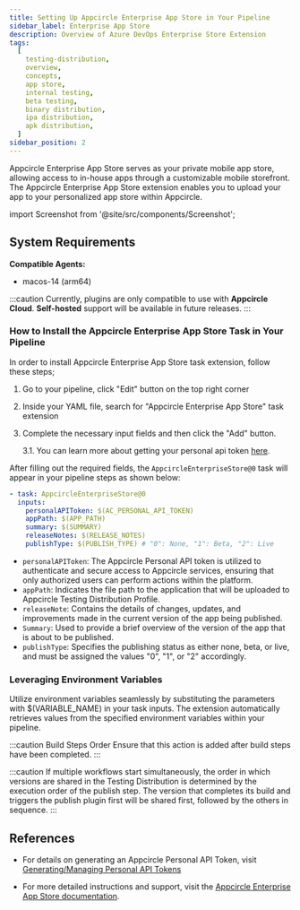```yaml
---
title: Setting Up Appcircle Enterprise App Store in Your Pipeline
sidebar_label: Enterprise App Store
description: Overview of Azure DevOps Enterprise Store Extension
tags:
  [
    testing-distribution,
    overview,
    concepts,
    app store,
    internal testing,
    beta testing,
    binary distribution,
    ipa distribution,
    apk distribution,
  ]
sidebar_position: 2
---
```


Appcircle Enterprise App Store serves as your private mobile app store, allowing access to in-house apps through a customizable mobile storefront. The Appcircle Enterprise App Store extension enables you to upload your app to your personalized app store within Appcircle.

import Screenshot from '@site/src/components/Screenshot';

## System Requirements

**Compatible Agents:**

- macos-14 (arm64)

:::caution
Currently, plugins are only compatible to use with **Appcircle Cloud**. **Self-hosted** support will be available in future releases.
:::

### How to Install the Appcircle Enterprise App Store Task in Your Pipeline

In order to install Appcircle Enterprise App Store task extension, follow these steps;

1. Go to your pipeline, click "Edit" button on the top right corner
   <Screenshot url='https://cdn.appcircle.io/docs/assets/testing-distribution-azure-pipeline-edit.png' />
2. Inside your YAML file, search for "Appcircle Enterprise App Store" task extension
   <Screenshot url='https://cdn.appcircle.io/docs/assets/SP-242_azure_ent_store_task.png' />
3. Complete the necessary input fields and then click the "Add" button.

   3.1. You can learn more about getting your personal api token [here](https://docs.appcircle.io/appcircle-api/api-authentication#generatingmanaging-the-personal-api-tokens).

After filling out the required fields, the `AppcircleEnterpriseStore@0` task will appear in your pipeline steps as shown below:

```yaml
- task: AppcircleEnterpriseStore@0
  inputs:
    personalAPIToken: $(AC_PERSONAL_API_TOKEN)
    appPath: $(APP_PATH)
    summary: $(SUMMARY)
    releaseNotes: $(RELEASE_NOTES)
    publishType: $(PUBLISH_TYPE) # "0": None, "1": Beta, "2": Live
```

- `personalAPIToken`: The Appcircle Personal API token is utilized to
  authenticate and secure access to Appcircle services, ensuring that only
  authorized users can perform actions within the platform.
- `appPath`: Indicates the file path to the application that will be uploaded to
  Appcircle Testing Distribution Profile.
- `releaseNote`: Contains the details of changes, updates, and improvements made
  in the current version of the app being published.
- `Summary`: Used to provide a brief overview of the version of the app that is
  about to be published.
- `publishType`: Specifies the publishing status as either none, beta, or live,
  and must be assigned the values "0", "1", or "2" accordingly.

### Leveraging Environment Variables

Utilize environment variables seamlessly by substituting the parameters with $(VARIABLE_NAME) in your task inputs. The extension automatically retrieves values from the specified environment variables within your pipeline.

:::caution Build Steps Order
Ensure that this action is added after build steps have been completed.
:::

:::caution
If multiple workflows start simultaneously, the order in which versions are shared in the Testing Distribution is determined by the execution order of the publish step. The version that completes its build and triggers the publish plugin first will be shared first, followed by the others in sequence.
:::

## References

- For details on generating an Appcircle Personal API Token, visit [Generating/Managing Personal API Tokens](https://docs.appcircle.io/appcircle-api/api-authentication#generatingmanaging-the-personal-api-tokens)

- For more detailed instructions and support, visit the [Appcircle Enterprise App Store documentation](/enterprise-app-store).
